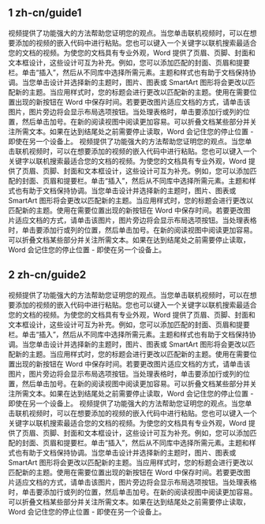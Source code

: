 ## 1 zh-cn/guide1
视频提供了功能强大的方法帮助您证明您的观点。当您单击联机视频时，可以在想要添加的视频的嵌入代码中进行粘贴。您也可以键入一个关键字以联机搜索最适合您的文档的视频。为使您的文档具有专业外观，Word 提供了页眉、页脚、封面和文本框设计，这些设计可互为补充。例如，您可以添加匹配的封面、页眉和提要栏。单击“插入”，然后从不同库中选择所需元素。主题和样式也有助于文档保持协调。当您单击设计并选择新的主题时，图片、图表或 SmartArt 图形将会更改以匹配新的主题。当应用样式时，您的标题会进行更改以匹配新的主题。使用在需要位置出现的新按钮在 Word 中保存时间。若要更改图片适应文档的方式，请单击该图片，图片旁边将会显示布局选项按钮。当处理表格时，单击要添加行或列的位置，然后单击加号。在新的阅读视图中阅读更加容易。可以折叠文档某些部分并关注所需文本。如果在达到结尾处之前需要停止读取，Word 会记住您的停止位置 - 即使在另一个设备上。
视频提供了功能强大的方法帮助您证明您的观点。当您单击联机视频时，可以在想要添加的视频的嵌入代码中进行粘贴。您也可以键入一个关键字以联机搜索最适合您的文档的视频。为使您的文档具有专业外观，Word 提供了页眉、页脚、封面和文本框设计，这些设计可互为补充。例如，您可以添加匹配的封面、页眉和提要栏。单击“插入”，然后从不同库中选择所需元素。主题和样式也有助于文档保持协调。当您单击设计并选择新的主题时，图片、图表或 SmartArt 图形将会更改以匹配新的主题。当应用样式时，您的标题会进行更改以匹配新的主题。使用在需要位置出现的新按钮在 Word 中保存时间。若要更改图片适应文档的方式，请单击该图片，图片旁边将会显示布局选项按钮。当处理表格时，单击要添加行或列的位置，然后单击加号。在新的阅读视图中阅读更加容易。可以折叠文档某些部分并关注所需文本。如果在达到结尾处之前需要停止读取，Word 会记住您的停止位置 - 即使在另一个设备上。


## 2 zh-cn/guide2

视频提供了功能强大的方法帮助您证明您的观点。当您单击联机视频时，可以在想要添加的视频的嵌入代码中进行粘贴。您也可以键入一个关键字以联机搜索最适合您的文档的视频。为使您的文档具有专业外观，Word 提供了页眉、页脚、封面和文本框设计，这些设计可互为补充。例如，您可以添加匹配的封面、页眉和提要栏。单击“插入”，然后从不同库中选择所需元素。主题和样式也有助于文档保持协调。当您单击设计并选择新的主题时，图片、图表或 SmartArt 图形将会更改以匹配新的主题。当应用样式时，您的标题会进行更改以匹配新的主题。使用在需要位置出现的新按钮在 Word 中保存时间。若要更改图片适应文档的方式，请单击该图片，图片旁边将会显示布局选项按钮。当处理表格时，单击要添加行或列的位置，然后单击加号。在新的阅读视图中阅读更加容易。可以折叠文档某些部分并关注所需文本。如果在达到结尾处之前需要停止读取，Word 会记住您的停止位置 - 即使在另一个设备上。
视频提供了功能强大的方法帮助您证明您的观点。当您单击联机视频时，可以在想要添加的视频的嵌入代码中进行粘贴。您也可以键入一个关键字以联机搜索最适合您的文档的视频。为使您的文档具有专业外观，Word 提供了页眉、页脚、封面和文本框设计，这些设计可互为补充。例如，您可以添加匹配的封面、页眉和提要栏。单击“插入”，然后从不同库中选择所需元素。主题和样式也有助于文档保持协调。当您单击设计并选择新的主题时，图片、图表或 SmartArt 图形将会更改以匹配新的主题。当应用样式时，您的标题会进行更改以匹配新的主题。使用在需要位置出现的新按钮在 Word 中保存时间。若要更改图片适应文档的方式，请单击该图片，图片旁边将会显示布局选项按钮。当处理表格时，单击要添加行或列的位置，然后单击加号。在新的阅读视图中阅读更加容易。可以折叠文档某些部分并关注所需文本。如果在达到结尾处之前需要停止读取，Word 会记住您的停止位置 - 即使在另一个设备上。
